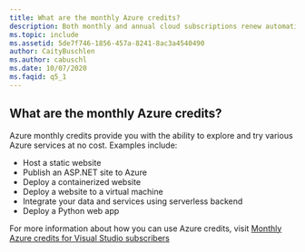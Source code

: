 ```yaml
---
title: What are the monthly Azure credits?
description: Both monthly and annual cloud subscriptions renew automatically until you cancel them, so there's no need to take any action to renew...
ms.topic: include
ms.assetid: 5de7f746-1856-457a-8241-8ac3a4540490
author: CaityBuschlen
ms.author: cabuschl
ms.date: 10/07/2020
ms.faqid: q5_1
---
```


## What are the monthly Azure credits?

Azure monthly credits provide you with the ability to explore and try various Azure services at no cost.  Examples include: 
- Host a static website
- Publish an ASP.NET site to Azure
- Deploy a containerized website
- Deploy a website to a virtual machine
- Integrate your data and services using serverless backend
- Deploy a Python web app

For more information about how you can use Azure credits, visit [Monthly Azure credits for Visual Studio subscribers](https://azure.microsoft.com/pricing/member-offers/credit-for-visual-studio-subscribers/)

